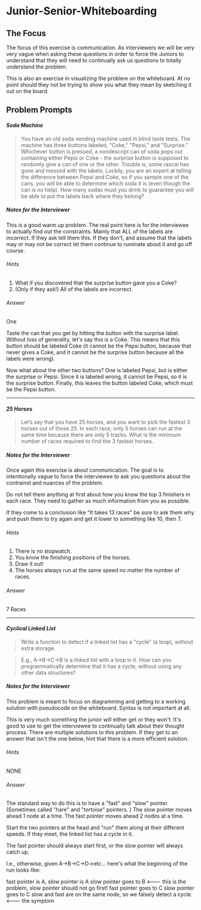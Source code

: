 # Junior-Senior-Whiteboarding

## The Focus
The focus of this exercise is communication. As interviewers we will be very very vague when asking these questions in order to force the Juniors to understand that they will need to continually ask us questions to totally understand the problem.

This is also an exercise in visualizing the problem on the whiteboard. At no point should they not be trying to show you what they mean by sketching it out on the board.

## Problem Prompts

#### _Soda Machine_
> You have an old soda vending machine used in blind taste tests. The machine has three buttons labeled, "Coke," "Pepsi," and "Surprise." Whichever button is pressed, a nondescript can of soda pops out containing either Pepsi or Coke - the surprise button is supposed to randomly give a can of one or the other. Trouble is, some rascal has gone and messed with the labels. Luckily, you are an expert at telling the difference between Pepsi and Coke, so if you sample one of the cans, you will be able to determine which soda it is (even though the can is no help). How many sodas must you drink to guarantee you will be able to put the labels back where they belong?

##### Notes for the Interviewer
This is a good warm up problem. The real point here is for the interviewee to actually find out the constraints. Mainly that ALL of the labels are incorrect. If they ask tell them this. If they don't, and assume that the labels may or may not be correct let them continue to ruminate about it and go off course.

###### Hints
1. What if you discovered that the surprise button gave you a Coke?
2. (Only if they ask!) All of the labels are incorrect.

###### Answer
One

Taste the can that you get by hitting the button with the surprise label. Without loss of generality, let's say this is a Coke. This means that this button should be labeled Coke (it cannot be the Pepsi button, because that never gives a Coke, and it cannot be the surprise button because all the labels were wrong).

Now what about the other two buttons? One is labeled Pepsi, but is either the surprise or Pepsi. Since it is labeled wrong, it cannot be Pepsi, so it is the surprise button. Finally, this leaves the button labeled Coke, which must be the Pepsi button.

---
#### _25 Horses_
> Let’s say that you have 25 horses, and you want to pick the fastest 3 horses out of those 25. In each race, only 5 horses can run at the same time because there are only 5 tracks. What is the minimum number of races required to find the 3 fastest horses.

##### Notes for the Interviewer
Once again this exercise is about communication. The goal is to intentionally vague to force the interviewee to ask you questions about the contrainst and nuances of the problem.

Do not tell them anything at first about how you know the top 3 finishers in each race. They need to gather as much information from you as possible.

If they come to a conclusion like "It takes 13 races" be sure to ask them why and push them to try again and get it lower to something like 10, then 7.

###### Hints
1. There is no stopwatch.
2. You know the finishing positions of the horses.
3. Draw it out!
4. The horses always run at the same speed no matter the number of races.

###### Answer
7 Races

---
#### _Cyclical Linked List_
> Write a function to detect if a linked list has a "cycle" (a loop), without extra storage.

> E.g., A->B->C->B is a linked list with a loop in it. 
How can you programmatically determine that it has a cycle, without using any other data structures?

##### Notes for the Interviewer
This problem is meant to focus on diagramming and getting to a working solution with pseudocode on the whiteboard. Syntax is not important at all.

This is very much something the junior will either get or they won't. It's good to use to get the interviewee to continually talk about their thought process. There are multiple solutions to this problem. If they get to an answer that isn't the one below, hint that there is a more efficient solution.

###### Hints
NONE

###### Answer
The standard way to do this is to have a "fast" and "slow" pointer.
(Sometimes called "hare" and "tortoise" pointers. )
The slow pointer moves ahead 1 node at a time. The fast pointer moves ahead 2 nodes at a time.

Start the two pointers at the head and "run" them along at their different speeds.
If they meet, the linked list has a cycle in it.

The fast pointer should always start first, or the slow pointer will always catch up.

I.e., otherwise, given A->B->C->D->etc... here's what the beginning of the run looks like:

fast pointer is A, slow pointer is A
slow pointer goes to B <--- this is the problem, slow pointer should not go first!
fast pointer goes to C
slow pointer goes to C
slow and fast are on the same node, so we falsely detect a cycle. <--- the symptom
